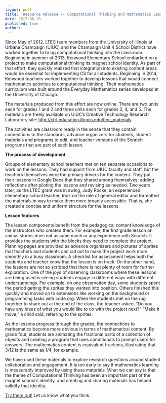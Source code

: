 ```yaml
---
layout: post
title: 'Resource Release -- Computational Thinking and Mathematics Lessons'
date: 2017-08-10
published: true
author:
---
```


Since May of 2012, LTEC team members from the University of Illinois at Urbana Champaign (UIUC) and the Champaign Unit 4 School District have worked together to bring computational thinking into the classroom. Beginning in summer of 2013, Kenwood Elementary School embarked on a project to make computational thinking its magnet school identity. As part of that effort, they quickly realized that integration into existing content areas would be essential for implementing CS for all students. Beginning in 2014, Kenwood teachers worked together to develop lessons that would connect mathematics activities to computational thinking. Their mathematics curriculum was built around the Everyday Mathematics series developed at the University of Chicago. 

The materials produced from this effort are now online. There are two units each for grades 1 and 2 and three units each for grades 3, 4, and 5. The materials are freely available on UIUC’s Creative Technology Research Laboratory site: http://ctrl.education.illinois.edu/ltec_materials

The activities are classroom ready in the sense that they contain connections to the standards, advance organizers for students, student materials and programs to edit, and teacher versions of the Scratch programs that are part of each lesson. 

**The process of development**

Groups of elementary school teachers met on ten separate occasions to work on the lessons. They had support from UIUC faculty and staff, but the teachers themselves were the primary drivers for the content. They put their lessons in Google Docs that they shared among themselves; adding reflections after piloting the lessons and revising as needed. Two years later, as the LTEC grant was in swing, Judy Rocke, an experienced elementary school teacher, took on the role of general editor and formatted the materials in way to make them more broadly accessible. That is, she created a concise and uniform structure for the lessons. 

**Lesson features**

The lesson components benefit from the pedagogical content knowledge of the instructors who created them. For example, the first grade lesson on animal stories does not assume much or any experience with Scratch. It provides the students with the blocks they need to complete the project. Planning pages are provided as advance organizers and pictures of sprites that teachers and students can cut out to make the project work more smoothly in a busy classroom. A checklist for assessment helps both the students and teacher know that the lesson is on track. On the other hand, the lessons are not so scripted that there is not plenty of room for further exploration. One of the joys of observing classrooms where these lessons are being used is seeing students engage in different ways with different understandings. For example, on one observation day, some students spent the period getting the sprites they wanted into position. Others finished this quickly and moved on to extensions like working on the background or programming tasks with code.org. When the students met on the rug together to share out at the end of the class, the teacher asked, “Do you have any ideas of what you would like to do with the project next?” “Make it move,” a child said, referring to the sprites. 

As the lessons progress through the grades, the connections to mathematics become more obvious in terms of mathematical content. By grade four, students are animating the fractional parts of a collection of objects and creating a program that uses conditionals to prompt users for answers. The mathematics content is equivalent fractions, illustrating that 3/12 is the same as 1/4, for example. 

We have used these materials to explore research questions around student collaboration and engagement. It is too early to say if mathematics learning is measurably improved by using these materials. What we can say is that the theme of Computational Thinking has been an important part of the magnet school’s identity, and creating and sharing materials has helped solidify that identity. 

[Try them out!](https://ctrl.education.illinois.edu/ltec/lessons) Let us know what you think. 
